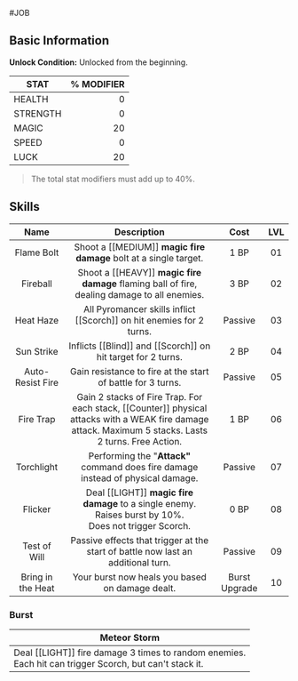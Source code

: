 #JOB
## Basic Information

**Unlock Condition:** Unlocked from the beginning.

| STAT     | % MODIFIER |
| -------- | ---------: |
| HEALTH   |          0 |
| STRENGTH |          0 |
| MAGIC    |         20 |
| SPEED    |          0 |
| LUCK     |         20 |
> The total stat modifiers must add up to 40%.

## Skills

|     **Name**      |                                                                    **Description**                                                                     |     Cost      | **LVL** |
| :---------------: | :----------------------------------------------------------------------------------------------------------------------------------------------------: | :-----------: | :-----: |
|    Flame Bolt     |                                         Shoot a [[MEDIUM]] **magic** **fire damage** bolt at a single target.                                          |     1  BP     |   01    |
|     Fireball      |                              Shoot a [[HEAVY]] **magic fire damage** flaming ball of fire, dealing damage to all enemies.                              |     3 BP      |   02    |
|     Heat Haze     |                                          All Pyromancer skills inflict [[Scorch]] on hit enemies for 2 turns.                                          |    Passive    |   03    |
|    Sun Strike     |                                              Inflicts [[Blind]] and [[Scorch]] on hit target for 2 turns.                                              |     2 BP      | 04<br>  |
| Auto-Resist Fire  |                                              Gain resistance to fire at the start of battle for 3 turns.                                               |    Passive    | 05<br>  |
|     Fire Trap     | Gain 2 stacks of Fire Trap. For each stack, [[Counter]] physical attacks with a WEAK fire damage attack. Maximum 5 stacks. Lasts 2 turns. Free Action. |     1 BP      |   06    |
|    Torchlight     |                                    Performing the "**Attack"** command does fire damage instead of physical damage.                                    |    Passive    |   07    |
|      Flicker      |                        Deal [[LIGHT]] **magic fire damage** to a single enemy. Raises burst by 10%.<br>Does not trigger Scorch.                        |     0 BP      |   08    |
|   Test of Will    |                                    Passive effects that trigger at the start of battle now last an additional turn.                                    |    Passive    |   09    |
| Bring in the Heat |                                                    Your burst now heals you based on damage dealt.                                                     | Burst Upgrade |   10    |
### Burst

| Meteor Storm                                                                                               |
| ---------------------------------------------------------------------------------------------------------- |
| Deal [[LIGHT]] fire damage 3 times to random enemies. <br>Each hit can trigger Scorch, but can't stack it. |
